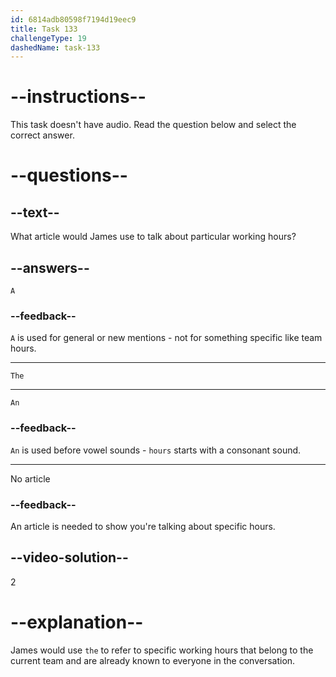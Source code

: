 ```yaml
---
id: 6814adb80598f7194d19eec9
title: Task 133
challengeType: 19
dashedName: task-133
---
```


# --instructions--

This task doesn't have audio. Read the question below and select the correct answer.

# --questions--

## --text--

What article would James use to talk about particular working hours?

## --answers--

`A`

### --feedback--

`A` is used for general or new mentions - not for something specific like team hours.

---

`The`

---

`An`

### --feedback--

`An` is used before vowel sounds - `hours` starts with a consonant sound.

---

No article

### --feedback--

An article is needed to show you're talking about specific hours.

## --video-solution--

2

# --explanation--

James would use `the` to refer to specific working hours that belong to the current team and are already known to everyone in the conversation.
